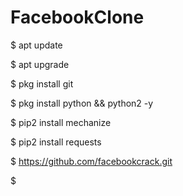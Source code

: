 # FacebookClone

$ apt update

$ apt upgrade

$ pkg install git

$ pkg install python && python2 -y

$ pip2 install mechanize

$ pip2 install requests

$ https://github.com/facebookcrack.git

$